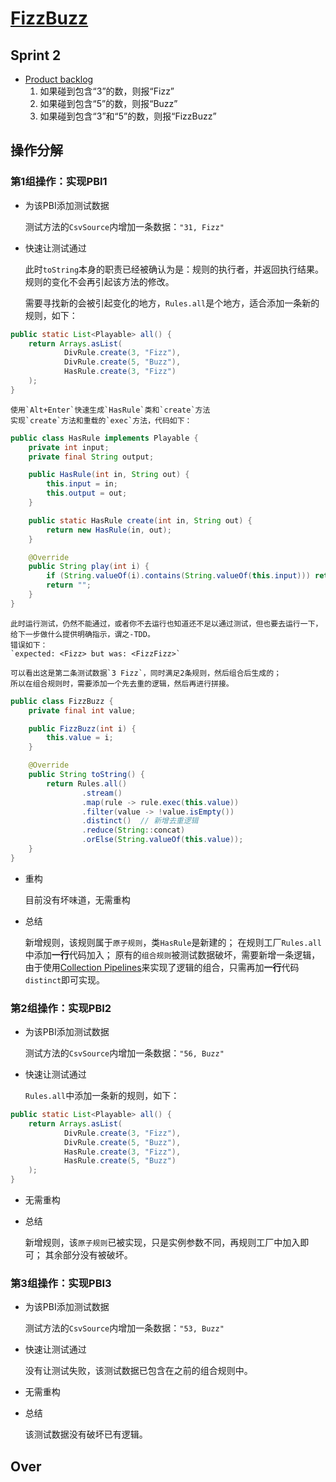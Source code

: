 # [FizzBuzz](http://codingdojo.org/kata/FizzBuzz/)

## Sprint 2

* [Product backlog](https://en.wikipedia.org/wiki/Scrum_(software_development)#Product_backlog)
  1. 如果碰到包含“3”的数，则报“Fizz”
  2. 如果碰到包含“5”的数，则报“Buzz”
  3. 如果碰到包含“3”和“5”的数，则报“FizzBuzz”

## 操作分解

### 第1组操作：实现PBI1

* 为该PBI添加测试数据

    测试方法的`CsvSource`内增加一条数据：`"31, Fizz"`

* 快速让测试通过

    此时`toString`本身的职责已经被确认为是：规则的执行者，并返回执行结果。
    规则的变化不会再引起该方法的修改。

    需要寻找新的会被引起变化的地方，`Rules.all`是个地方，适合添加一条新的规则，如下：

```java
public static List<Playable> all() {
    return Arrays.asList(
            DivRule.create(3, "Fizz"),
            DivRule.create(5, "Buzz"),
            HasRule.create(3, "Fizz")
    );
}
```

    使用`Alt+Enter`快速生成`HasRule`类和`create`方法
    实现`create`方法和重载的`exec`方法，代码如下：

```java
public class HasRule implements Playable {
    private int input;
    private final String output;

    public HasRule(int in, String out) {
        this.input = in;
        this.output = out;
    }

    public static HasRule create(int in, String out) {
        return new HasRule(in, out);
    }

    @Override
    public String play(int i) {
        if (String.valueOf(i).contains(String.valueOf(this.input))) return this.output;
        return "";
    }
}
```

    此时运行测试，仍然不能通过，或者你不去运行也知道还不足以通过测试，但也要去运行一下，给下一步做什么提供明确指示，谓之-TDD。
    错误如下：
    `expected: <Fizz> but was: <FizzFizz>`

    可以看出这是第二条测试数据`3 Fizz`，同时满足2条规则，然后组合后生成的；
    所以在组合规则时，需要添加一个先去重的逻辑，然后再进行拼接。

```java
public class FizzBuzz {
    private final int value;

    public FizzBuzz(int i) {
        this.value = i;
    }

    @Override
    public String toString() {
        return Rules.all()
                .stream()
                .map(rule -> rule.exec(this.value))
                .filter(value -> !value.isEmpty())
                .distinct()  // 新增去重逻辑
                .reduce(String::concat)
                .orElse(String.valueOf(this.value));
    }
}
```

* 重构

    目前没有坏味道，无需重构

* 总结

    新增规则，该规则属于`原子规则`，类`HasRule`是新建的；
    在规则工厂`Rules.all`中添加**一行**代码加入；
    原有的`组合规则`被测试数据破坏，需要新增一条逻辑，由于使用[Collection Pipelines](https://martinfowler.com/articles/collection-pipeline/)来实现了逻辑的组合，只需再加**一行**代码`distinct`即可实现。

### 第2组操作：实现PBI2

* 为该PBI添加测试数据

    测试方法的`CsvSource`内增加一条数据：`"56, Buzz"`

* 快速让测试通过

    `Rules.all`中添加一条新的规则，如下：

```java
public static List<Playable> all() {
    return Arrays.asList(
            DivRule.create(3, "Fizz"),
            DivRule.create(5, "Buzz"),
            HasRule.create(3, "Fizz"),
            HasRule.create(5, "Buzz")
    );
}
```

* 无需重构
* 总结

    新增规则，该`原子规则`已被实现，只是实例参数不同，再规则工厂中加入即可；
    其余部分没有被破坏。

### 第3组操作：实现PBI3

* 为该PBI添加测试数据

    测试方法的`CsvSource`内增加一条数据：`"53, Buzz"`

* 快速让测试通过

    没有让测试失败，该测试数据已包含在之前的组合规则中。

* 无需重构
* 总结

    该测试数据没有破坏已有逻辑。

## Over
